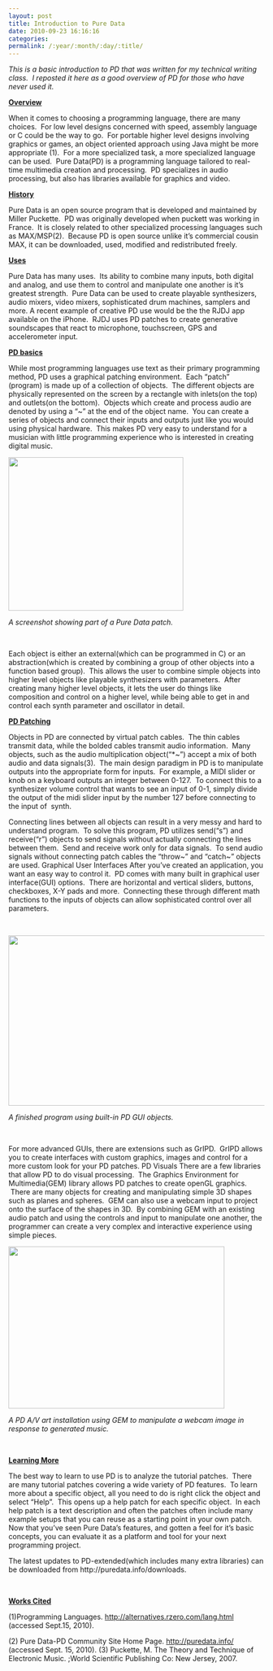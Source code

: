 ```yaml
---
layout: post
title: Introduction to Pure Data
date: 2010-09-23 16:16:16
categories: 
permalink: /:year/:month/:day/:title/
---
```

<p><em>This is a basic introduction to PD that was written for my technical writing class.&nbsp; I reposted it here as a good overview of PD for those who have never used it.</em></p>
<p><strong><span style="text-decoration: underline;">Overview</span> </strong></p>
<p>When it comes to choosing a programming language, there are many choices. &nbsp;For low level designs concerned with speed, assembly language or C could be the way to go. &nbsp;For portable higher level designs involving graphics or games, an object oriented approach using Java might be more appropriate (1). &nbsp;For a more specialized task, a more specialized language can be used. &nbsp;Pure Data(PD) is a programming language tailored to real-time multimedia creation and processing. &nbsp;PD specializes in audio processing, but also has libraries available for graphics and video.</p>
<!--more-->
<p><span style="text-decoration: underline;"><strong> History</strong> </span></p>
<p>Pure Data is an open source program that is developed and maintained by Miller Puckette. &nbsp;PD was originally developed when puckett was working in France. &nbsp;It is closely related to other specialized processing languages such as MAX/MSP(2). &nbsp;Because PD is open source unlike it&rsquo;s commercial cousin MAX, it can be downloaded, used, modified and redistributed freely.</p>
<p><span style="text-decoration: underline;"><strong>Uses</strong></span></p>
<p>Pure Data has many uses. &nbsp;Its ability to combine many inputs, both digital and analog, and use them to control and manipulate one another is it&rsquo;s greatest strength. &nbsp;Pure Data can be used to create playable synthesizers, audio mixers, video mixers, sophisticated drum machines, samplers and more. A recent example of creative PD use would be the the RJDJ app available on the iPhone. &nbsp;RJDJ uses PD patches to create generative soundscapes that react to microphone, touchscreen, GPS and accelerometer input.</p>
<p><span style="text-decoration: underline;"><strong>PD basics</strong> </span></p>
<p>While most programming languages use text as their primary programming method, PD uses a graphical patching environment. &nbsp;Each &ldquo;patch&rdquo; (program) is made up of a collection of objects. &nbsp;The different objects are physically represented on the screen by a rectangle with inlets(on the top) and outlets(on the bottom). &nbsp;Objects which create and process audio are denoted by using a &ldquo;~&rdquo; at the end of the object name. &nbsp;You can create a series of objects and connect their inputs and outputs just like you would using physical hardware. &nbsp;This makes PD very easy to understand for a musician with little programming experience who is interested in creating digital music.</p>
<p><img src="https://lh4.googleusercontent.com/d-nJxjAsLs5BAuhRwe_gRKz6Girbc-e-mrvdwR99mF2mpf6ro4Icw_S4aazYg4HCHJaMCDg5pduzOWOWAXjtwCGMAI5OZuTuYS31J4YKofT_VE8BsQ" alt="" width="344px;" height="302px;" /></p>
<p><em>A screenshot showing part of a Pure Data patch. </em></p>
<p>&nbsp;</p>
<p>Each object is either an external(which can be programmed in C) or an abstraction(which is created by combining a group of other objects into a function based group). &nbsp;This allows the user to combine simple objects into higher level objects like playable synthesizers with parameters. &nbsp;After creating many higher level objects, it lets the user do things like composition and control on a higher level, while being able to get in and control each synth parameter and oscillator in detail.</p>
<p><span style="text-decoration: underline;"><strong> PD Patching</strong> </span></p>
<p>Objects in PD are connected by virtual patch cables. &nbsp;The thin cables transmit data, while the bolded cables transmit audio information. &nbsp;Many objects, such as the audio multiplication object(&ldquo;*~&rdquo;) accept a mix of both audio and data signals(3). &nbsp;The main design paradigm in PD is to manipulate outputs into the appropriate form for inputs. &nbsp;For example, a MIDI slider or knob on a keyboard outputs an integer between 0-127. &nbsp;To connect this to a synthesizer volume control that wants to see an input of 0-1, simply divide the output of the midi slider input by the number 127 before connecting to the input of &nbsp;synth.</p>
<p>Connecting lines between all objects can result in a very messy and hard to understand program. &nbsp;To solve this program, PD utilizes send(&ldquo;s&rdquo;) and receive(&ldquo;r&rdquo;) objects to send signals without actually connecting the lines between them. &nbsp;Send and receive work only for data signals. &nbsp;To send audio signals without connecting patch cables the &ldquo;throw~&rdquo; and &ldquo;catch~&rdquo; objects are used. Graphical User Interfaces After you&rsquo;ve created an application, you want an easy way to control it. &nbsp;PD comes with many built in graphical user interface(GUI) options. &nbsp;There are horizontal and vertical sliders, buttons, checkboxes, X-Y pads and more. &nbsp;Connecting these through different math functions to the inputs of objects can allow sophisticated control over all parameters.</p>
<p>&nbsp;</p>
<p><img src="https://lh4.googleusercontent.com/ed_zwH59sSg6U22FYb6giFrdXqtpBQCihg319xXbZE2Hvgcu1noC_ME-tvOOqbs2kWXnwcNEQndbdkMIsg_a46QSUx8tCmeSMVXi4dwUm5rlE8p7vw" alt="" width="625px;" height="335px;" /></p>
<p><em>A finished program using built-in PD GUI objects. </em></p>
<p>&nbsp;</p>
<p>For more advanced GUIs, there are extensions such as GrIPD. &nbsp;GrIPD allows you to create interfaces with custom graphics, images and control for a more custom look for your PD patches. PD Visuals There are a few libraries that allow PD to do visual processing. &nbsp;The Graphics Environment for Multimedia(GEM) library allows PD patches to create openGL graphics. &nbsp;There are many objects for creating and manipulating simple 3D shapes such as planes and spheres. &nbsp;GEM can also use a webcam input to project onto the surface of the shapes in 3D. &nbsp;By combining GEM with an existing audio patch and using the controls and input to manipulate one another, the programmer can create a very complex and interactive experience using simple pieces.</p>
<p><img src="https://lh4.googleusercontent.com/ZEVvrH864Maim2bPaWqLSOlwzUA4733phH-qCPTbnd-e6duxc4071GKBXk6OpaKzfkMnhHMjb8HaWpbCx_rgC_Ic6a5DCsej2rNhOOxLei58o9NtBw" alt="" width="425px;" height="319px;" /></p>
<p><em>A PD A/V art installation using GEM to manipulate a webcam image in response to generated music. </em></p>
<p>&nbsp;</p>
<p><span style="text-decoration: underline;"><strong>Learning More</strong></span></p>
<p>The best way to learn to use PD is to analyze the tutorial patches. &nbsp;There are many tutorial patches covering a wide variety of PD features. &nbsp;To learn more about a specific object, all you need to do is right click the object and select &ldquo;Help&rdquo;. &nbsp;This opens up a help patch for each specific object. &nbsp;In each help patch is a text description and often the patches often include many example setups that you can reuse as a starting point in your own patch. Now that you&rsquo;ve seen Pure Data&rsquo;s features, and gotten a feel for it&rsquo;s basic concepts, you can evaluate it as a platform and tool for your next programming project. &nbsp;</p>
<p>The latest updates to PD-extended(which includes many extra libraries) can be downloaded from http://puredata.info/downloads.</p>
<p>&nbsp;</p>
<p><span style="text-decoration: underline;"><strong>Works Cited </strong></span></p>
<p>(1)Programming Languages. <a href="http://alternatives.rzero.com/lang.html">http://alternatives.rzero.com/lang.html</a> (accessed Sept.15, 2010).</p>
<p>(2) Pure Data-PD Community Site Home Page. <a href="http://puredata.info/">http://puredata.info/</a> (accessed Sept. 15, 2010). (3) Puckette, M. The Theory and Technique of Electronic Music. ;World Scientific Publishing Co: New Jersey, 2007.</p>